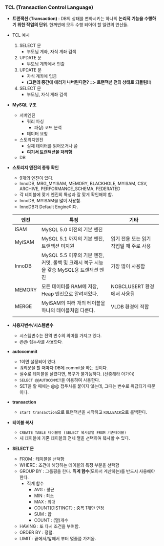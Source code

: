 ### TCL (Transaction Control Language)



* **트랜잭션 (Transaction)** : DB의 상태를 변화시키는 하나의 **논리적 기능을 수행하기 위한 작업의 단위**. 한꺼번에 모두 수행 되어야 할 일련의 연산들.
* TCL 예시
  1. SELECT 문
     * 부모님 계좌, 자식 계좌 검색
  2. UPDATE 문
     * 부모님 계좌에서 인출
  3. UPDATE 문
     * 자식 계좌에 입금
     * **(그런데 중간에 에러가 나버린다면? => 트랜잭션 전의 상태로 되돌림!!**)
  4. SELECT 문
     * 부모님, 자식 계좌 검색
* **MySQL 구조**
  * 서버엔진
    * 쿼리 파싱
      * 파싱) 코드 분석
    * 데이터 요청
  * 스토리지엔진
    * 실제 데이터를 읽어오거나 씀
    * **여기서 트랜잭션을 처리함**
  * DB



* **스토리지 엔진의 종류 확인**

  * 9개의 엔진이 있다. 
  * InnoDB, MRG_MYISAM, MEMORY, BLACKHOLE, MYISAM, CSV, ARCHIVE, PERFORMANCE_SCHEMA, FEDERATED
  * 각 테이블에 맞게 엔진의 특성과 잘 맞게 확인해야 함.
  * InnoDB, MYISAM을 많이 사용함.
  * InnoDB가 Default Engine이다.

  

  | 엔진   | 특징                                                         | 기타                                    |
  | ------ | ------------------------------------------------------------ | --------------------------------------- |
  | iSAM   | MySQL 5.0 이전의 기본 엔진                                   |                                         |
  | MyiSAM | MySQL 5.1 까지의 기본 엔진, 트랜젝션 미지원                  | 읽기 전용 또는 읽기 작업일 때 주로 사용 |
  | InnoDB | MySQL 5.5 이후의 기본 엔진, 커밋, 롤백 및 크래시 복구 시능을 갖충 MySQL용 트랜잭션 엔진 | 가장 많이 사용함                        |
  | MEMORY | 모든 데이터를 RAM에 저장, Heap 엔진으로 알려져있다.          | NOBCLUSERT 환경에서 사용됨              |
  | MERGE  | MyiSAM의 여러 개의 테이블을 하나의 테이블처럼 다룬다.        | VLDB 환경에 적합                        |
  |        |                                                              |                                         |



* **사용자변수/시스템변수**
  * 시스템변수는 전역 변수의 의미를 가지고 있다.
  * @@ 접두사를 사용한다. 



* **autocommit**
  * 1이면 설정되어 있다. 
  * 쿼리문을 할 때마다 DB에 commit을 하는 것이다. 
  * 실수로 테이블을 날렸다면, 복구가 불가능하다. (신중해라 아가야)
  * `SELECT @@AUTOCOMMIT`을 이용하여 사용한다.
  * SET을 할 때에는 @@ 접두사를 붙이지 않는데, 그때는 변수로 취급되기 때문이다.



* **transaction**
  * `start transaction`으로 트랜잭션을 시작하고 `ROLLBACK`으로 롤백한다. 



* **테이블 복사**
  * `CREATE TABLE 테이블명 (SELECT 복사할열 FROM 기존테이블)`
  * 새 테이블에 기존 테이블의 전체 열을 선택하여 복사할 수 있다.



* **SELECT 문**
  * FROM  : 테이블을 선택함 
  * WHERE : 조건에 해당하는 테이블의 특정 부분을 선택함 
  * GROUP BY :  그룹핑을 한다. **직계 함수**(모아서 계산하는)를 반드시 사용해야 한다.
    * 직계 함수
      * AVG : 평균
      * MIN : 최소
      * MAX : 최대
      * COUNT(DISTINCT) : 중복 1개만 인정
      * SUM : 합
      * COUNT : (열)개수
  * HAVING : 또 다시 조건을 부여함.
  * ORDER BY : 정렬.
  * LIMIT : 끝에서/앞에서 부터 몇줄쯤 가져옴.

